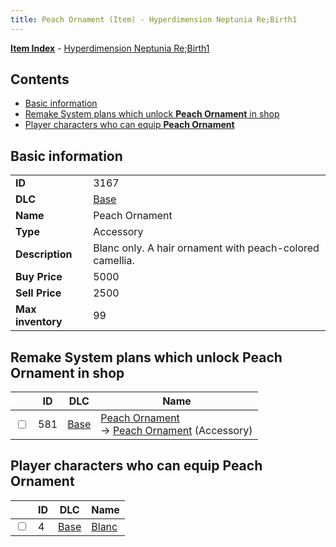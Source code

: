 ```yaml
---
title: Peach Ornament (Item) - Hyperdimension Neptunia Re;Birth1
---
```


[**Item Index**](/neptunia/rb1/item/index.html) - [Hyperdimension Neptunia Re;Birth1](/neptunia/rb1)

## Contents

- [Basic information](#basic-information)
- [Remake System plans which unlock **Peach Ornament** in shop](#remake-system-plans-which-unlock-peach-ornament-in-shop)
- [Player characters who can equip **Peach Ornament**](#player-characters-who-can-equip-peach-ornament)

## Basic information

|   |   |
| -- | -- |
| **ID** | 3167 |
| **DLC** | [Base](/neptunia/rb1/dlc/1-base.html) |
| **Name** | Peach Ornament |
| **Type** | Accessory |
| **Description** | Blanc only. A hair ornament with peach-colored camellia. |
| **Buy Price** | 5000 |
| **Sell Price** | 2500 |
| **Max inventory** | 99 |


## Remake System plans which unlock **Peach Ornament** in shop

|    | ID | DLC | Name |
| -- | -- | --- | ---- |
| <input type="checkbox" id="rb1-remake-1-581" class="trackbox" /> | 581 | [Base](/neptunia/rb1/dlc/1-base.html) | [Peach Ornament](/neptunia/rb1/remake/1-581-peach-ornament.html)<br /> → [Peach Ornament](/neptunia/rb1/item/1-3167-peach-ornament.html) (Accessory) |


## Player characters who can equip **Peach Ornament**

|    | ID | DLC | Name |
| -- | -- | --- | ---- |
| <input type="checkbox" id="rb1-player-1-4" class="trackbox" /> | 4 | [Base](/neptunia/rb1/dlc/1-base.html) | [Blanc](/neptunia/rb1/player/1-4-blanc.html) |

